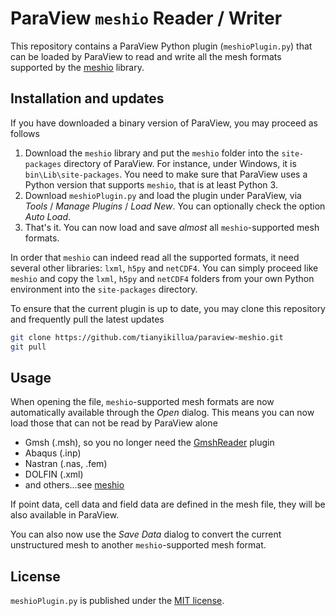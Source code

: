 # ParaView `meshio` Reader / Writer

This repository contains a ParaView Python plugin (`meshioPlugin.py`) that can be loaded by ParaView to read and write all the mesh formats supported by the [meshio](https://github.com/nschloe/meshio) library.

## Installation and updates

If you have downloaded a binary version of ParaView, you may proceed as follows
1. Download the `meshio` library and put the `meshio` folder into the `site-packages` directory of ParaView. For instance, under Windows, it is `bin\Lib\site-packages`. You need to make sure that ParaView uses a Python version that supports `meshio`, that is at least Python 3.
2. Download `meshioPlugin.py` and load the plugin under ParaView, via *Tools* / *Manage Plugins* / *Load New*. You can optionally check the option *Auto Load*.
3. That's it. You can now load and save *almost* all `meshio`-supported mesh formats.

In order that `meshio` can indeed read all the supported formats, it need several other libraries: `lxml`, `h5py` and `netCDF4`. You can simply proceed like `meshio` and copy the `lxml`, `h5py` and `netCDF4` folders from your own Python environment into the `site-packages` directory.

To ensure that the current plugin is up to date, you may clone this repository and frequently pull the latest updates
``` sh
git clone https://github.com/tianyikillua/paraview-meshio.git
git pull
```

## Usage

When opening the file, `meshio`-supported mesh formats are now automatically available through the *Open* dialog. This means you can now load those that can not be read by ParaView alone
- Gmsh (.msh), so you no longer need the [GmshReader](https://github.com/Kitware/ParaView/tree/master/Plugins/GmshReader) plugin
- Abaqus (.inp)
- Nastran (.nas, .fem)
- DOLFIN (.xml)
- and others...see [meshio](https://github.com/nschloe/meshio)

If point data, cell data and field data are defined in the mesh file, they will be also available in ParaView.

You can also now use the *Save Data* dialog to convert the current unstructured mesh to another `meshio`-supported mesh format.

## License

`meshioPlugin.py` is published under the [MIT license](https://en.wikipedia.org/wiki/MIT_License).
